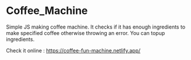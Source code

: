# Coffee_Machine
Simple JS making coffee machine. It checks if it has enough ingredients to make specified coffee otherwise throwing an error. You can topup ingredients.

Check it online :
https://coffee-fun-machine.netlify.app/
